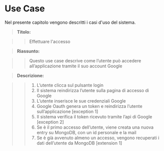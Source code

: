 
# Use Case
Nel presente capitolo vengono descritti i casi d'uso del sistema.

> **Titolo:**

>> Effettuare l'accesso

> **Riassunto:**

>> Questo use case descrive come l’utente può accedere all’applicazione tramite il suo account Google

> **Descrizione:**

>> 1. L’utente clicca sul pulsante login
>> 2. Il sistema reindirizza l’utente sulla pagina di accesso di Google
>> 3. L’utente inserisce le sue credenziali Google
>> 4. Google Oauth genera un token e reindirizza l’utente sull’applicazione [exception 1]
>> 5. Il sistema verifica il token ricevuto tramite l’api di Google [exception 2]
>> 6. Se è il primo accesso dell’utente, viene creata una nuova entry su MongoDB, con un id personale e la mail
>> 7. Se è già avvenuto almeno un accesso, vengono recuperati i dati dell’utente da MongoDB [extension 1]


<div class="page-break"></div>
